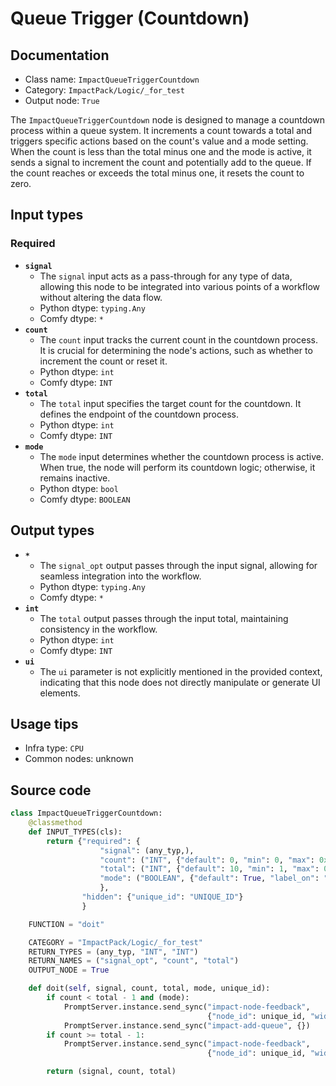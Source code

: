 # Queue Trigger (Countdown)
## Documentation
- Class name: `ImpactQueueTriggerCountdown`
- Category: `ImpactPack/Logic/_for_test`
- Output node: `True`

The `ImpactQueueTriggerCountdown` node is designed to manage a countdown process within a queue system. It increments a count towards a total and triggers specific actions based on the count's value and a mode setting. When the count is less than the total minus one and the mode is active, it sends a signal to increment the count and potentially add to the queue. If the count reaches or exceeds the total minus one, it resets the count to zero.
## Input types
### Required
- **`signal`**
    - The `signal` input acts as a pass-through for any type of data, allowing this node to be integrated into various points of a workflow without altering the data flow.
    - Python dtype: `typing.Any`
    - Comfy dtype: `*`
- **`count`**
    - The `count` input tracks the current count in the countdown process. It is crucial for determining the node's actions, such as whether to increment the count or reset it.
    - Python dtype: `int`
    - Comfy dtype: `INT`
- **`total`**
    - The `total` input specifies the target count for the countdown. It defines the endpoint of the countdown process.
    - Python dtype: `int`
    - Comfy dtype: `INT`
- **`mode`**
    - The `mode` input determines whether the countdown process is active. When true, the node will perform its countdown logic; otherwise, it remains inactive.
    - Python dtype: `bool`
    - Comfy dtype: `BOOLEAN`
## Output types
- **`*`**
    - The `signal_opt` output passes through the input signal, allowing for seamless integration into the workflow.
    - Python dtype: `typing.Any`
    - Comfy dtype: `*`
- **`int`**
    - The `total` output passes through the input total, maintaining consistency in the workflow.
    - Python dtype: `int`
    - Comfy dtype: `INT`
- **`ui`**
    - The `ui` parameter is not explicitly mentioned in the provided context, indicating that this node does not directly manipulate or generate UI elements.
## Usage tips
- Infra type: `CPU`
- Common nodes: unknown


## Source code
```python
class ImpactQueueTriggerCountdown:
    @classmethod
    def INPUT_TYPES(cls):
        return {"required": {
                    "signal": (any_typ,),
                    "count": ("INT", {"default": 0, "min": 0, "max": 0xffffffffffffffff}),
                    "total": ("INT", {"default": 10, "min": 1, "max": 0xffffffffffffffff}),
                    "mode": ("BOOLEAN", {"default": True, "label_on": "Trigger", "label_off": "Don't trigger"}),
                    },
                "hidden": {"unique_id": "UNIQUE_ID"}
                }

    FUNCTION = "doit"

    CATEGORY = "ImpactPack/Logic/_for_test"
    RETURN_TYPES = (any_typ, "INT", "INT")
    RETURN_NAMES = ("signal_opt", "count", "total")
    OUTPUT_NODE = True

    def doit(self, signal, count, total, mode, unique_id):
        if count < total - 1 and (mode):
            PromptServer.instance.send_sync("impact-node-feedback",
                                            {"node_id": unique_id, "widget_name": "count", "type": "int", "value": count+1})
            PromptServer.instance.send_sync("impact-add-queue", {})
        if count >= total - 1:
            PromptServer.instance.send_sync("impact-node-feedback",
                                            {"node_id": unique_id, "widget_name": "count", "type": "int", "value": 0})

        return (signal, count, total)

```
